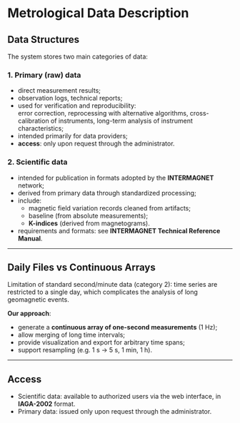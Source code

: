 # Metrological Data Description

## Data Structures

The system stores two main categories of data:

### 1. Primary (raw) data

- direct measurement results;  
- observation logs, technical reports;  
- used for verification and reproducibility:  
  error correction, reprocessing with alternative algorithms, cross-calibration of instruments, long-term analysis of instrument characteristics;  
- intended primarily for data providers;  
- **access**: only upon request through the administrator.

### 2. Scientific data

- intended for publication in formats adopted by the **INTERMAGNET** network;  
- derived from primary data through standardized processing;  
- include:
  - magnetic field variation records cleaned from artifacts;  
  - baseline (from absolute measurements);  
  - **K-indices** (derived from magnetograms).  
- requirements and formats: see **INTERMAGNET Technical Reference Manual**.

---

## Daily Files vs Continuous Arrays

Limitation of standard second/minute data (category 2): time series are restricted to a single day, which complicates the analysis of long geomagnetic events.

**Our approach**:

- generate a **continuous array of one-second measurements** (1 Hz);  
- allow merging of long time intervals;  
- provide visualization and export for arbitrary time spans;  
- support resampling (e.g. 1 s → 5 s, 1 min, 1 h).

---

## Access

- Scientific data: available to authorized users via the web interface, in **IAGA-2002** format.  
- Primary data: issued only upon request through the administrator.
